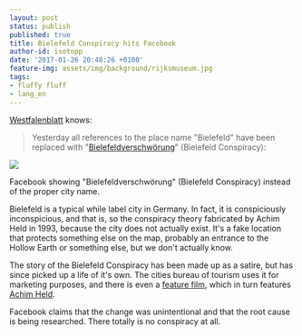 ```yaml
---
layout: post
status: publish
published: true
title: Bielefeld Conspiracy hits Facebook
author-id: isotopp
date: '2017-01-26 20:48:26 +0100'
feature-img: assets/img/background/rijksmuseum.jpg
tags:
- fluffy fluff
- lang_en
---
```


[Westfalenblatt](http://m.westfalen-blatt.de/OWL/Lokales/Bielefeld/Bielefeld/2674777-Ortsangabe-bei-Facebook-stimmt-wieder-Bielefeldverschwoerung-verschwunden)
knows:

> Yesterday all references to the place name "Bielefeld" have been replaced
> with
> "[Bielefeldverschwörung](https://en.wikipedia.org/wiki/Bielefeld_Conspiracy)"
> (Bielefeld Conspiracy): 

![](/uploads/2017/01/Ortsangabe-bei-Facebook-stimmt-wieder-Bielefeldverschwoerung-verschwunden_image_630_420f.jpg)

Facebook showing "Bielefeldverschwörung" (Bielefeld Conspiracy) instead of
the proper city name.

Bielefeld is a typical while label city in Germany. In fact, it is
conspiciously inconspicious, and that is, so the conspiracy theory
fabricated by Achim Held in 1993, because the city does not actually exist.
It's a fake location that protects something else on the map, probably an
entrance to the Hollow Earth or something else, but we don't actually know.

The story of the Bielefeld Conspiracy has been made up as a satire, but has
since picked up a life of it's own. The cities bureau of tourism uses it for
marketing purposes, and there is even a 
[feature film](http://www.imdb.com/title/tt1381403/), which in turn features 
[Achim Held](http://www.imdb.com/name/nm3418908/). 

Facebook claims that the change was unintentional and that the root cause is
being researched. There totally is no conspiracy at all.

